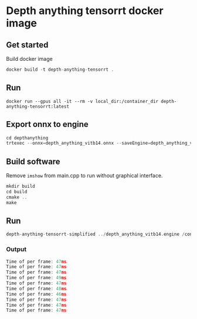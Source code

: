 # Depth anything tensorrt docker image

## Get started

Build docker image 

```c
docker build -t depth-anything-tensorrt .
```

## Run 

```
docker run --gpus all -it --rm -v local_dir:/container_dir depth-anything-tensorrt:latest
```


## Export onnx to engine
```c
cd depthanything 
trtexec --onnx=depth_anything_vitb14.onnx --saveEngine=depth_anything_vitb14.engine
```

## Build software 

Remove `imshow` from main.cpp to run without graphical interface. 


```c
mkdir build
cd build
cmake ..
make
```

## Run 


```c
depth-anything-tensorrt-simplified ../depth_anything_vitb14.engine /container_dir/DJI_0434.mp4 
```

### Output

```c
Time of per frame: 47ms
Time of per frame: 47ms
Time of per frame: 47ms
Time of per frame: 49ms
Time of per frame: 47ms
Time of per frame: 48ms
Time of per frame: 46ms
Time of per frame: 47ms
Time of per frame: 47ms
Time of per frame: 47ms
``````


